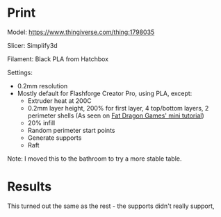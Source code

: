 # Print

Model: https://www.thingiverse.com/thing:1798035

Slicer: Simplify3d

Filament: Black PLA from Hatchbox

Settings:
- 0.2mm resolution
- Mostly default for Flashforge Creator Pro, using PLA, except:
    - Extruder heat at 200C
    - 0.2mm layer height, 200% for first layer, 4 top/bottom layers, 2 perimeter shells (As seen on [Fat Dragon Games' mini tutorial](https://www.youtube.com/watch?time_continue=716&v=AqEWl51s9Rw&feature=emb_logo))
    - 20% infill
    - Random perimeter start points
    - Generate supports
    - Raft

Note: I moved this to the bathroom to try a more stable table.

# Results

This turned out the same as the rest - the supports didn't really support,